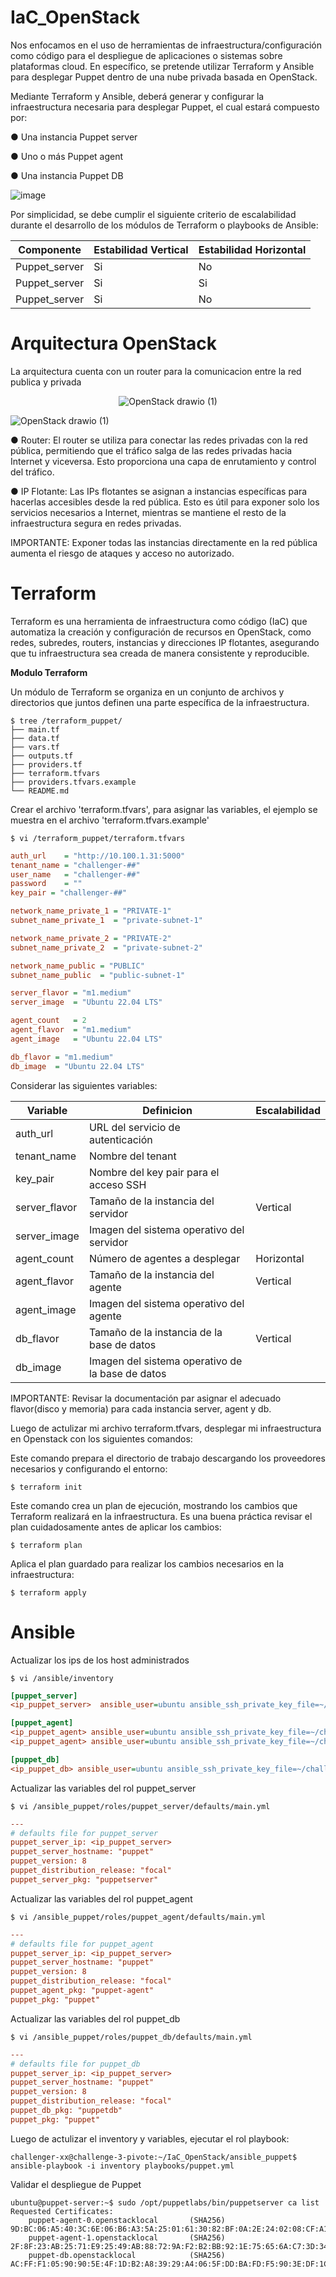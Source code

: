 # IaC_OpenStack

Nos enfocamos en el uso de herramientas de infraestructura/configuración como código para el despliegue de aplicaciones o sistemas sobre plataformas cloud. En específico, se pretende utilizar Terraform y Ansible para desplegar Puppet dentro de una nube privada basada en OpenStack.

Mediante Terraform y Ansible, deberá generar y configurar la infraestructura necesaria para desplegar Puppet, el cual estará compuesto por:

 ● Una instancia Puppet server
 
 ● Uno o más Puppet agent
 
 ● Una instancia Puppet DB
 
![image](https://github.com/AdrianB17/IaC_OpenStack/assets/97138609/998057de-dd05-4555-8827-677787f39fe2)
 
 Por simplicidad, se debe cumplir el siguiente criterio de escalabilidad durante el desarrollo de los módulos de Terraform o playbooks de Ansible:

<div align="center">

| Componente     | Estabilidad Vertical | Estabilidad Horizontal |
|----------------|----------------------|------------------------|
| Puppet_server  | Si                   | No                     |
| Puppet_server  | Si                   | Si                     |
| Puppet_server  | Si                   | No                     |

</div>

# Arquitectura OpenStack

La arquitectura cuenta con un router para la comunicacion entre la red publica y privada

<div align="center">
 
![OpenStack drawio (1)](https://github.com/AdrianB17/IaC_OpenStack/assets/97138609/450be520-a315-47d1-bf0e-87838b722b21)
 
</div>

![OpenStack drawio (1)](https://github.com/AdrianB17/IaC_OpenStack/assets/97138609/450be520-a315-47d1-bf0e-87838b722b21)

● Router: El router se utiliza para conectar las redes privadas con la red pública, permitiendo que el tráfico salga de las redes privadas hacia Internet y viceversa. Esto proporciona una capa de enrutamiento y control del tráfico.

● IP Flotante: Las IPs flotantes se asignan a instancias específicas para hacerlas accesibles desde la red pública. Esto es útil para exponer solo los servicios necesarios a Internet, mientras se mantiene el resto de la infraestructura segura en redes privadas.

IMPORTANTE: Exponer todas las instancias directamente en la red pública aumenta el riesgo de ataques y acceso no autorizado.

# Terraform
Terraform es una herramienta de infraestructura como código (IaC) que automatiza la creación y configuración de recursos en OpenStack, como redes, subredes, routers, instancias y direcciones IP flotantes, asegurando que tu infraestructura sea creada de manera consistente y reproducible.

__Modulo Terraform__

Un módulo de Terraform se organiza en un conjunto de archivos y directorios que juntos definen una parte específica de la infraestructura.
```shell
$ tree /terraform_puppet/
├── main.tf
├── data.tf
├── vars.tf
├── outputs.tf
├── providers.tf
├── terraform.tfvars
├── providers.tfvars.example
└── README.md
```
Crear el archivo 'terraform.tfvars', para asignar las variables, el ejemplo se muestra en el archivo 'terraform.tfvars.example'
```shell
$ vi /terraform_puppet/terraform.tfvars
```

```ini
auth_url    = "http://10.100.1.31:5000"
tenant_name = "challenger-##"
user_name   = "challenger-##"
password    = ""
key_pair = "challenger-##"

network_name_private_1 = "PRIVATE-1"
subnet_name_private_1  = "private-subnet-1"

network_name_private_2 = "PRIVATE-2"
subnet_name_private_2  = "private-subnet-2"

network_name_public = "PUBLIC"
subnet_name_public  = "public-subnet-1"

server_flavor = "m1.medium"
server_image  = "Ubuntu 22.04 LTS"

agent_count   = 2
agent_flavor  = "m1.medium"
agent_image   = "Ubuntu 22.04 LTS"

db_flavor = "m1.medium"
db_image  = "Ubuntu 22.04 LTS"
```

Considerar las siguientes variables:

| Variable | Definicion | Escalabilidad |
|------|---------|---------|
|auth_url|URL del servicio de autenticación||
|tenant_name|Nombre del tenant||
|key_pair|Nombre del key pair para el acceso SSH||
|server_flavor|Tamaño de la instancia del servidor|Vertical|
|server_image|Imagen del sistema operativo del servidor||
|agent_count|Número de agentes a desplegar|Horizontal|
|agent_flavor|Tamaño de la instancia del agente|Vertical|
|agent_image|Imagen del sistema operativo del agente	||
|db_flavor|Tamaño de la instancia de la base de datos|Vertical|
|db_image|Imagen del sistema operativo de la base de datos||

IMPORTANTE: Revisar la documentación par asignar el adecuado flavor(disco y memoria) para cada instancia server, agent y db.

Luego de actulizar mi archivo terraform.tfvars, desplegar mi infraestructura en Openstack con los siguientes comandos:

Este comando prepara el directorio de trabajo descargando los proveedores necesarios y configurando el entorno:
```shell
$ terraform init
```

Este comando crea un plan de ejecución, mostrando los cambios que Terraform realizará en la infraestructura. Es una buena práctica revisar el plan cuidadosamente antes de aplicar los cambios:
```shell
$ terraform plan
```

Aplica el plan guardado para realizar los cambios necesarios en la infraestructura:
```shell
$ terraform apply
```

# Ansible
Actualizar los ips de los host administrados

```shell
$ vi /ansible/inventory
```

```ini
[puppet_server]
<ip_puppet_server>  ansible_user=ubuntu ansible_ssh_private_key_file=~/challenger-xx.pem

[puppet_agent]
<ip_puppet_agent> ansible_user=ubuntu ansible_ssh_private_key_file=~/challenger-xx.pem
<ip_puppet_agent> ansible_user=ubuntu ansible_ssh_private_key_file=~/challenger-xx.pem

[puppet_db]
<ip_puppet_db> ansible_user=ubuntu ansible_ssh_private_key_file=~/challenger-xx.pem
```
Actualizar las variables del rol puppet_server

```shell
$ vi /ansible_puppet/roles/puppet_server/defaults/main.yml
```

```ini
---
# defaults file for puppet_server
puppet_server_ip: <ip_puppet_server>
puppet_server_hostname: "puppet"
puppet_version: 8
puppet_distribution_release: "focal"
puppet_server_pkg: "puppetserver"
```
Actualizar las variables del rol puppet_agent

```shell
$ vi /ansible_puppet/roles/puppet_agent/defaults/main.yml
```

```ini
---
# defaults file for puppet_agent
puppet_server_ip: <ip_puppet_server>
puppet_server_hostname: "puppet"
puppet_version: 8
puppet_distribution_release: "focal"
puppet_agent_pkg: "puppet-agent"
puppet_pkg: "puppet"

```
Actualizar las variables del rol puppet_db

```shell
$ vi /ansible_puppet/roles/puppet_db/defaults/main.yml
```

```ini
---
# defaults file for puppet_db
puppet_server_ip: <ip_puppet_server>
puppet_server_hostname: "puppet"
puppet_version: 8
puppet_distribution_release: "focal"
puppet_db_pkg: "puppetdb"
puppet_pkg: "puppet"
```
Luego de actulizar el inventory y variables, ejecutar el rol playbook:

```shell
challenger-xx@challenge-3-pivote:~/IaC_OpenStack/ansible_puppet$ ansible-playbook -i inventory playbooks/puppet.yml
```

Validar el despliegue de Puppet 

```shell
ubuntu@puppet-server:~$ sudo /opt/puppetlabs/bin/puppetserver ca list
Requested Certificates:
    puppet-agent-0.openstacklocal       (SHA256)  9D:BC:06:A5:40:3C:6E:06:B6:A3:5A:25:01:61:30:82:BF:0A:2E:24:02:08:CF:A1:3F:C1:1F:C2:A6:22:F2:3B
    puppet-agent-1.openstacklocal       (SHA256)  2F:8F:23:AB:25:71:E9:25:49:AB:88:72:9A:F2:B2:BB:92:1E:75:65:6A:C7:3D:34:2E:B7:BF:B2:8B:26:FE:1E
    puppet-db.openstacklocal            (SHA256)  AC:FF:F1:05:90:90:5E:4F:1D:B2:A8:39:29:A4:06:5F:DD:BA:FD:F5:90:3E:DF:1C:FD:93:99:A4:5F:80:B5:71
```
